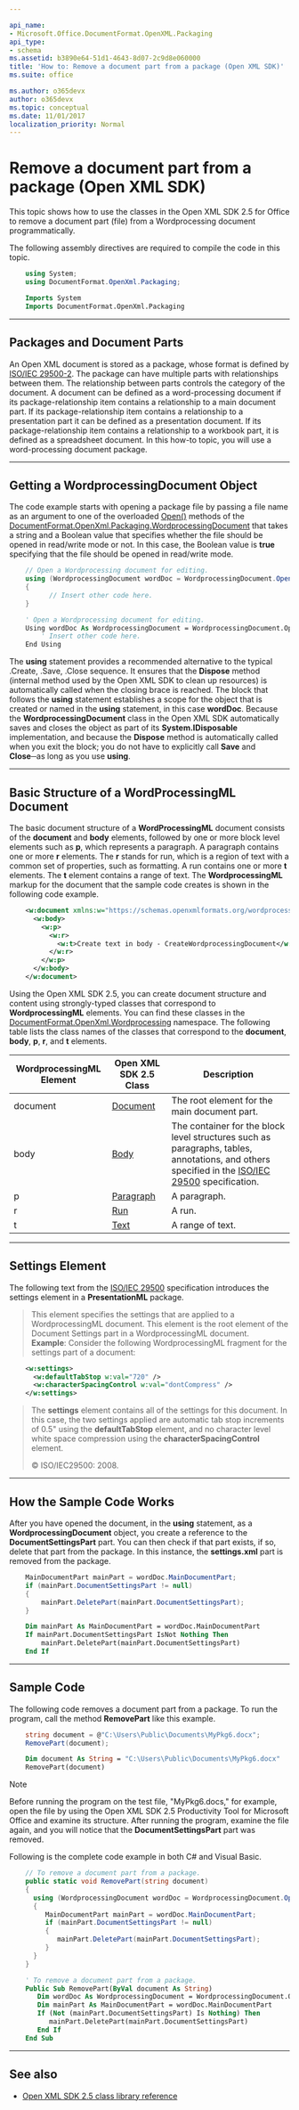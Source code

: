 ```yaml
---

api_name:
- Microsoft.Office.DocumentFormat.OpenXML.Packaging
api_type:
- schema
ms.assetid: b3890e64-51d1-4643-8d07-2c9d8e060000
title: 'How to: Remove a document part from a package (Open XML SDK)'
ms.suite: office

ms.author: o365devx
author: o365devx
ms.topic: conceptual
ms.date: 11/01/2017
localization_priority: Normal
---
```

# Remove a document part from a package (Open XML SDK)

This topic shows how to use the classes in the Open XML SDK 2.5 for
Office to remove a document part (file) from a Wordprocessing document
programmatically.

The following assembly directives are required to compile the code in
this topic.

```csharp
    using System;
    using DocumentFormat.OpenXml.Packaging;
```

```vb
    Imports System
    Imports DocumentFormat.OpenXml.Packaging
```

--------------------------------------------------------------------------------
## Packages and Document Parts
An Open XML document is stored as a package, whose format is defined by
[ISO/IEC 29500-2](https://www.iso.org/standard/71691.html). The
package can have multiple parts with relationships between them. The
relationship between parts controls the category of the document. A
document can be defined as a word-processing document if its
package-relationship item contains a relationship to a main document
part. If its package-relationship item contains a relationship to a
presentation part it can be defined as a presentation document. If its
package-relationship item contains a relationship to a workbook part, it
is defined as a spreadsheet document. In this how-to topic, you will use
a word-processing document package.


---------------------------------------------------------------------------------
## Getting a WordprocessingDocument Object
The code example starts with opening a package file by passing a file
name as an argument to one of the overloaded [Open()](https://msdn.microsoft.com/library/office/documentformat.openxml.packaging.wordprocessingdocument.open.aspx) methods of the [DocumentFormat.OpenXml.Packaging.WordprocessingDocument](https://msdn.microsoft.com/library/office/documentformat.openxml.packaging.wordprocessingdocument.aspx)
that takes a string and a Boolean value that specifies whether the file
should be opened in read/write mode or not. In this case, the Boolean
value is **true** specifying that the file
should be opened in read/write mode.

```csharp
    // Open a Wordprocessing document for editing.
    using (WordprocessingDocument wordDoc = WordprocessingDocument.Open(document, true))
    {
          // Insert other code here.
    }
```

```vb
    ' Open a Wordprocessing document for editing.
    Using wordDoc As WordprocessingDocument = WordprocessingDocument.Open(document, True)
        ' Insert other code here.
    End Using
```

The **using** statement provides a recommended
alternative to the typical .Create, .Save, .Close sequence. It ensures
that the **Dispose** method (internal method
used by the Open XML SDK to clean up resources) is automatically called
when the closing brace is reached. The block that follows the **using** statement establishes a scope for the
object that is created or named in the **using** statement, in this case **wordDoc**. Because the **WordprocessingDocument** class in the Open XML SDK
automatically saves and closes the object as part of its **System.IDisposable** implementation, and because
the **Dispose** method is automatically called
when you exit the block; you do not have to explicitly call **Save** and **Close**─as
long as you use **using**.


---------------------------------------------------------------------------------
## Basic Structure of a WordProcessingML Document
The basic document structure of a **WordProcessingML** document consists of the **document** and **body**
elements, followed by one or more block level elements such as **p**, which represents a paragraph. A paragraph
contains one or more **r** elements. The **r** stands for run, which is a region of text with
a common set of properties, such as formatting. A run contains one or
more **t** elements. The **t** element contains a range of text. The **WordprocessingML** markup for the document that the
sample code creates is shown in the following code example.

```xml
    <w:document xmlns:w="https://schemas.openxmlformats.org/wordprocessingml/2006/main">
      <w:body>
        <w:p>
          <w:r>
            <w:t>Create text in body - CreateWordprocessingDocument</w:t>
          </w:r>
        </w:p>
      </w:body>
    </w:document>
```

Using the Open XML SDK 2.5, you can create document structure and
content using strongly-typed classes that correspond to **WordprocessingML** elements. You can find these
classes in the [DocumentFormat.OpenXml.Wordprocessing](https://msdn.microsoft.com/library/office/documentformat.openxml.wordprocessing.aspx)
namespace. The following table lists the class names of the classes that
correspond to the **document**, **body**, **p**, **r**, and **t** elements.

WordprocessingML Element|Open XML SDK 2.5 Class|Description
--|--|--
document|[Document](https://msdn.microsoft.com/library/office/documentformat.openxml.wordprocessing.document.aspx) |The root element for the main document part.
body|[Body](https://msdn.microsoft.com/library/office/documentformat.openxml.wordprocessing.body.aspx) |The container for the block level structures such as paragraphs, tables, annotations, and others specified in the [ISO/IEC 29500](https://www.iso.org/standard/71691.html) specification.
| p | [Paragraph](https://msdn.microsoft.com/library/office/documentformat.openxml.wordprocessing.paragraph.aspx) | A paragraph. |
| r | [Run](https://msdn.microsoft.com/library/office/documentformat.openxml.wordprocessing.run.aspx) | A run. |
| t | [Text](https://msdn.microsoft.com/library/office/documentformat.openxml.wordprocessing.text.aspx) | A range of text. |


--------------------------------------------------------------------------------
## Settings Element
The following text from the [ISO/IEC
29500](https://www.iso.org/standard/71691.html) specification
introduces the settings element in a **PresentationML** package.

> This element specifies the settings that are applied to a
> WordprocessingML document. This element is the root element of the
> Document Settings part in a WordprocessingML document.   
> **Example**:
> Consider the following WordprocessingML fragment for the settings part
> of a document:

```xml
    <w:settings>
      <w:defaultTabStop w:val="720" />
      <w:characterSpacingControl w:val="dontCompress" />
    </w:settings>
```

> The **settings** element contains all of the
> settings for this document. In this case, the two settings applied are
> automatic tab stop increments of 0.5" using the **defaultTabStop** element, and no character level
> white space compression using the **characterSpacingControl** element. 
> 
> © ISO/IEC29500: 2008.


--------------------------------------------------------------------------------
## How the Sample Code Works
After you have opened the document, in the **using** statement, as a **WordprocessingDocument** object, you create a
reference to the **DocumentSettingsPart** part.
You can then check if that part exists, if so, delete that part from the
package. In this instance, the **settings.xml**
part is removed from the package.

```csharp
    MainDocumentPart mainPart = wordDoc.MainDocumentPart;
    if (mainPart.DocumentSettingsPart != null)
    {
        mainPart.DeletePart(mainPart.DocumentSettingsPart);
    }
```

```vb
    Dim mainPart As MainDocumentPart = wordDoc.MainDocumentPart
    If mainPart.DocumentSettingsPart IsNot Nothing Then
        mainPart.DeletePart(mainPart.DocumentSettingsPart)
    End If
```

--------------------------------------------------------------------------------
## Sample Code
The following code removes a document part from a package. To run the
program, call the method **RemovePart** like
this example.

```csharp
    string document = @"C:\Users\Public\Documents\MyPkg6.docx";
    RemovePart(document);
```

```vb
    Dim document As String = "C:\Users\Public\Documents\MyPkg6.docx"
    RemovePart(document)
```
> [!NOTE]
> Before running the program on the test file, &quot;MyPkg6.docs,&quot; for example, open the file by using the Open XML SDK 2.5 Productivity Tool for Microsoft Office and examine its structure. After running the program, examine the file again, and you will notice that the **DocumentSettingsPart** part was removed.

Following is the complete code example in both C\# and Visual Basic.

```csharp
    // To remove a document part from a package.
    public static void RemovePart(string document)
    {
      using (WordprocessingDocument wordDoc = WordprocessingDocument.Open(document, true))
      {
         MainDocumentPart mainPart = wordDoc.MainDocumentPart;
         if (mainPart.DocumentSettingsPart != null)
         {
            mainPart.DeletePart(mainPart.DocumentSettingsPart);
         }
      }
    }
```

```vb
    ' To remove a document part from a package.
    Public Sub RemovePart(ByVal document As String)
       Dim wordDoc As WordprocessingDocument = WordprocessingDocument.Open(document, true)
       Dim mainPart As MainDocumentPart = wordDoc.MainDocumentPart
       If (Not (mainPart.DocumentSettingsPart) Is Nothing) Then
          mainPart.DeletePart(mainPart.DocumentSettingsPart)
       End If
    End Sub
```

--------------------------------------------------------------------------------
## See also


- [Open XML SDK 2.5 class library reference](/office/open-xml/open-xml-sdk.md)
